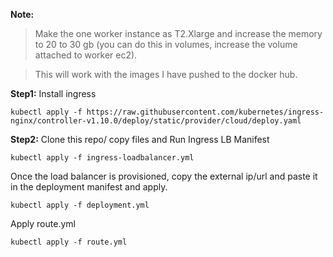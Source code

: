 **Note:** 

> Make the one worker instance as T2.Xlarge and increase the memory to 20 to 30 gb (you can do this in volumes, increase the volume attached to worker ec2).

> This will work with the images I have pushed to the docker hub. 

**Step1:** 
Install ingress

    kubectl apply -f https://raw.githubusercontent.com/kubernetes/ingress-nginx/controller-v1.10.0/deploy/static/provider/cloud/deploy.yaml


**Step2:** Clone this repo/ copy files and Run Ingress LB Manifest 

    kubectl apply -f ingress-loadbalancer.yml

Once the load balancer is provisioned, copy the external ip/url and paste it in the deployment manifest and apply. 

    kubectl apply -f deployment.yml 

Apply route.yml

    kubectl apply -f route.yml
    

